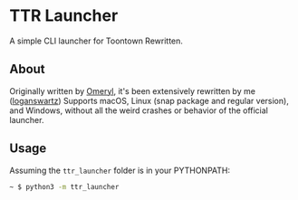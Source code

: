 # TTR Launcher
A simple CLI launcher for Toontown Rewritten.

## About
Originally written by [Omeryl](https://github.com/Omeryl), it's been
extensively rewritten by me ([loganswartz](https://github.com/loganswartz))
Supports macOS, Linux (snap package and regular version), and Windows, without
all the weird crashes or behavior of the official launcher.

## Usage
Assuming the `ttr_launcher` folder is in your PYTHONPATH:
```bash
~ $ python3 -m ttr_launcher
```

